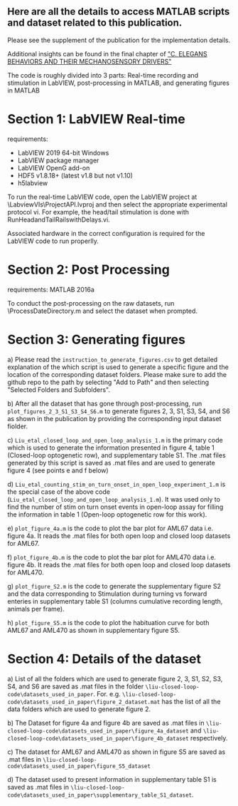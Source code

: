 ## Here are all the details to access MATLAB scripts and dataset related to this publication.
Please see the supplement of the publication for the implementation details.

Additional insights can be found in the final chapter of ["C. ELEGANS BEHAVIORS AND THEIR MECHANOSENSORY DRIVERS"](https://dataspace.princeton.edu/handle/88435/dsp01tt44pq78z)

The code is roughly divided into 3 parts: Real-time recording and stimulation in LabVIEW, post-processing in MATLAB, and generating figures in MATLAB

# Section 1: LabVIEW Real-time

requirements:
 - LabVIEW 2019 64-bit Windows
 - LabVIEW package manager
 - LabVIEW OpenG add-on
 - HDF5 v1.8.18+ (latest v1.8 but not v1.10)
 - h5labview

To run the real-time LabVIEW code, open the LabVIEW project at \LabviewVIs\ProjectAPI.lvproj and then select the appropriate experimental protocol vi. For example, the head/tail stimulation is done with RunHeadandTailRailswithDelays.vi.

Associated hardware in the correct configuration is required for the LabVIEW code to run properlly.

# Section 2: Post Processing 

requirements:
MATLAB 2016a

To conduct the post-processing on the raw datasets, run \ProcessDateDirectory.m and select the dataset when prompted.

# Section 3: Generating figures

a) Please read the `instruction_to_generate_figures.csv` to get detailed explanation of the which script is used to generate a specific figure and the location of the corresponding dataset folders. Please make sure to add the github repo to the path by selecting "Add to Path" and then selecting "Selected Folders and Subfolders". 

b) After all the dataset that has gone through post-processing, run `plot_figures_2_3_S1_S3_S4_S6.m` to generate figures 2, 3, S1, S3, S4, and S6 as shown in the publication by providing the corresponding input dataset fiolder.  

c) `Liu_etal_closed_loop_and_open_loop_analysis_1.m` is the primary code which is used to generate the information presented in figure 4, table 1 (Closed-loop optogenetic row), and supplementary table S1. The .mat files generated by this script is saved as .mat files and are used to generate figure 4 (see points e and f below)

d) `Liu_etal_counting_stim_on_turn_onset_in_open_loop_experiment_1.m` is the special case of the above code (`Liu_etal_closed_loop_and_open_loop_analysis_1.m`). It was used only to find the number of stim on turn onset events in open-loop assay for filling the information in table 1 (Open-loop optogenetic row for this work).

e) `plot_figure_4a.m` is the code to plot the bar plot for AML67 data i.e. figure 4a. It reads the .mat files for both open loop and closed loop datasets for AML67. 

f) `plot_figure_4b.m` is the code to plot the bar plot for AML470 data i.e. figure 4b. It reads the .mat files for both open loop and closed loop datasets for AML470. 

g) `plot_figure_S2.m` is the code to generate the supplementary figure S2 and the data corresponding to Stimulation during turning vs forward enteries in supplementary table S1 (columns cumulative recording length, animals per frame).

h) `plot_figure_S5.m` is the code to plot the habituation curve for both AML67 and AML470 as shown in supplementary figure S5.

# Section 4: Details of the dataset

a) List of all the folders which are used to generate figure 2, 3, S1, S2, S3, S4, and S6 are saved as .mat files in the folder `\liu-closed-loop-code\datasets_used_in_paper`. For. e.g. `\liu-closed-loop-code\datasets_used_in_paper\figure_2_dataset.mat` has the list of all the data folders which are used to generate figure 2.

b) The Dataset for figure 4a and figure 4b are saved as .mat files in `\liu-closed-loop-code\datasets_used_in_paper\figure_4a_dataset` and `\liu-closed-loop-code\datasets_used_in_paper\figure_4b_dataset` respectively. 

c) The dataset for AML67 and AML470 as shown in figure S5 are saved as .mat files in `\liu-closed-loop-code\datasets_used_in_paper\figure_S5_dataset`

d) The dataset used to present information in supplementary table S1 is saved as .mat files in `\liu-closed-loop-code\datasets_used_in_paper\supplementary_table_S1_dataset`. 